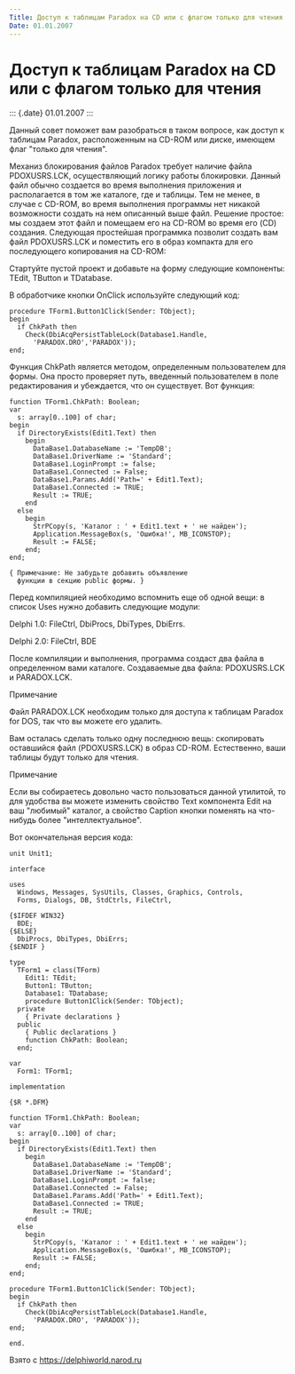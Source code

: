 ```yaml
---
Title: Доступ к таблицам Paradox на CD или c флагом только для чтения
Date: 01.01.2007
---
```



Доступ к таблицам Paradox на CD или c флагом только для чтения
==============================================================

::: {.date}
01.01.2007
:::

Данный совет поможет вам разобраться в таком вопросе, как доступ к
таблицам Paradox, расположенным на CD-ROM или диске, имеющем флаг
\"только для чтения\".

Механиз блокирования файлов Paradox требует наличие файла PDOXUSRS.LCK,
осуществляющий логику работы блокировки. Данный файл обычно создается во
время выполнения приложения и располагается в том же каталоге, где и
таблицы. Тем не менее, в случае с CD-ROM, во время выполнения программы
нет никакой возможности создать на нем описанный выше файл. Решение
простое: мы создаем этот файл и помещаем его на CD-ROM во время его (CD)
создания. Следующая простейшая программка позволит создать вам файл
PDOXUSRS.LCK и поместить его в образ компакта для его последующего
копирования на CD-ROM:

Стартуйте пустой проект и добавьте на форму следующие компоненты: TEdit,
TButton и TDatabase.

В обработчике кнопки OnClick используйте следующий код:

    procedure TForm1.Button1Click(Sender: TObject);
    begin
      if ChkPath then
        Check(DbiAcqPersistTableLock(Database1.Handle,
          'PARADOX.DRO','PARADOX'));
    end;

Функция ChkPath является методом, определенным пользователем для формы.
Она просто проверяет путь, введенный пользователем в поле редактирования
и убеждается, что он существует. Вот функция:

    function TForm1.ChkPath: Boolean;
    var
      s: array[0..100] of char;
    begin
      if DirectoryExists(Edit1.Text) then
        begin
          DataBase1.DatabaseName := 'TempDB';
          DataBase1.DriverName := 'Standard';
          DataBase1.LoginPrompt := false;
          DataBase1.Connected := False;
          DataBase1.Params.Add('Path=' + Edit1.Text);
          DataBase1.Connected := TRUE;
          Result := TRUE;
        end
      else
        begin
          StrPCopy(s, 'Каталог : ' + Edit1.text + ' не найден');
          Application.MessageBox(s, 'Ошибка!', MB_ICONSTOP);
          Result := FALSE;
        end;
    end;
     
    { Примечание: Не забудьте добавить объявление
      функции в секцию public формы. }

Перед компиляцией необходимо вспомнить еще об одной вещи: в список Uses
нужно добавить следующие модули:

Delphi 1.0: FileCtrl, DbiProcs, DbiTypes, DbiErrs.

Delphi 2.0: FileCtrl, BDE

После компиляции и выполнения, программа создаст два файла в
определенном вами каталоге. Создаваемые два файла: PDOXUSRS.LCK и
PARADOX.LCK.

Примечание

Файл PARADOX.LCK необходим только для доступа к таблицам Paradox for
DOS, так что вы можете его удалить.

Вам осталась сделать только одну последнюю вещь: скопировать оставшийся
файл (PDOXUSRS.LCK) в образ CD-ROM. Естественно, ваши таблицы будут
только для чтения.

Примечание

Если вы собираетесь довольно часто пользоваться данной утилитой, то для
удобства вы можете изменить свойство Text компонента Edit на ваш
\"любимый\" каталог, а свойство Caption кнопки поменять на что-нибудь
более \"интеллектуальное\".

Вот окончательная версия кода:

    unit Unit1;
     
    interface
     
    uses
      Windows, Messages, SysUtils, Classes, Graphics, Controls,
      Forms, Dialogs, DB, StdCtrls, FileCtrl,
     
    {$IFDEF WIN32}
      BDE;
    {$ELSE}
      DbiProcs, DbiTypes, DbiErrs;
    {$ENDIF }
     
    type
      TForm1 = class(TForm)
        Edit1: TEdit;
        Button1: TButton;
        Database1: TDatabase;
        procedure Button1Click(Sender: TObject);
      private
        { Private declarations }
      public
        { Public declarations }
        function ChkPath: Boolean;
      end;
     
    var
      Form1: TForm1;
     
    implementation
     
    {$R *.DFM}
     
    function TForm1.ChkPath: Boolean;
    var
      s: array[0..100] of char;
    begin
      if DirectoryExists(Edit1.Text) then
        begin
          DataBase1.DatabaseName := 'TempDB';
          DataBase1.DriverName := 'Standard';
          DataBase1.LoginPrompt := false;
          DataBase1.Connected := False;
          DataBase1.Params.Add('Path=' + Edit1.Text);
          DataBase1.Connected := TRUE;
          Result := TRUE;
        end
      else
        begin
          StrPCopy(s, 'Каталог : ' + Edit1.text + ' не найден');
          Application.MessageBox(s, 'Ошибка!', MB_ICONSTOP);
          Result := FALSE;
        end;
    end;
     
    procedure TForm1.Button1Click(Sender: TObject);
    begin
      if ChkPath then
        Check(DbiAcqPersistTableLock(Database1.Handle,
          'PARADOX.DRO', 'PARADOX'));
    end;
     
    end.

Взято с <https://delphiworld.narod.ru>
